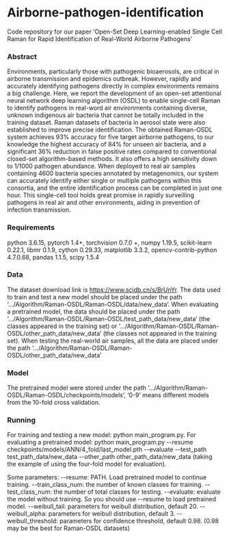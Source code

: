 # Airborne-pathogen-identification

Code repository for our paper ‘Open-Set Deep Learning-enabled Single Cell Raman for Rapid Identification of Real-World Airborne Pathogens’

### Abstract
Environments, particularly those with pathogenic bioaerosols, are critical in airborne transmission and epidemics outbreak. However, rapidly and accurately identifying pathogens directly in complex environments remains a big challenge. Here, we report the development of an open-set attentional neural network deep learning algorithm (OSDL) to enable single-cell Raman to identify pathogens in real-word air environments containing diverse, unknown indigenous air bacteria that cannot be totally included in the training dataset. Raman datasets of bacteria in aerosol state were also established to improve precise identification. The obtained Raman-OSDL system achieves 93% accuracy for five target airborne pathogens, to our knowledge the highest accuracy of 84% for unseen air bacteria, and a significant 36% reduction in false positive rates compared to conventional closed-set algorithm-based methods. It also offers a high sensitivity down to 1/1000 pathogen abundance. When deployed to real air samples containing 4600 bacteria species annotated by metagenomics, our system can accurately identify either single or multiple pathogens within this consortia, and the entire identification process can be completed in just one hour. This single-cell tool holds great promise in rapidly surveilling pathogens in real air and other environments, aiding in prevention of infection transmission.

### Requirements
python 3.6.15, 
pytorch 1.4+, torchvision 0.7.0 +, 
numpy 1.19.5, 
scikit-learn 0.22.1, 
libmr 0.1.9, 
cython 0.29.33, 
matplotlib 3.3.2, 
opencv-contrib-python 4.7.0.68, 
pandas 1.1.5, 
scipy 1.5.4

### Data
The dataset download link is https://www.scidb.cn/s/BrUnYr. The data used to train and test a new model should be placed under the path ‘…/Algorithm/Raman-OSDL/Raman-OSDL/data/new_data’. When evaluating a pretrained model, the data should be placed under the path ‘…/Algorithm/Raman-OSDL/Raman-OSDL/test_path_data/new_data’ (the classes appeared in the training set) or ‘…/Algorithm/Raman-OSDL/Raman-OSDL/other_path_data/new_data’ (the classes not appeared in the training set). When testing the real-world air samples, all the data are placed under the path ‘…/Algorithm/Raman-OSDL/Raman-OSDL/other_path_data/new_data’

### Model
The pretrained model were stored under the path ‘…/Algorithm/Raman-OSDL/Raman-OSDL/checkpoints/models’, ‘0-9’ means different models from the 10-fold cross validation.

### Running
For training and testing a new model: python main_program.py. 
For evaluating a pretrained model: python main_program.py --resume checkpoints/models/ANN/4_fold/last_model.pth --evaluate --test_path test_path_data/new_data --other_path other_path_data/new_data (taking the example of using the four-fold model for evaluation). 

Some parameters:
--resume: PATH. Load pretrained model to continue training.
--train_class_num: the number of known classes for training.
--test_class_num: the number of total classes for testing.
--evaluate: evaluate the model without training. So you should use --resume to load pretrained model.
--weibull_tail: parameters for weibull distribution, default 20.
--weibull_alpha: parameters for weibull distribution, default 3.
--weibull_threshold: parameters for confidence threshold, default 0.98. (0.98 may be the best for Raman-OSDL datasets)
